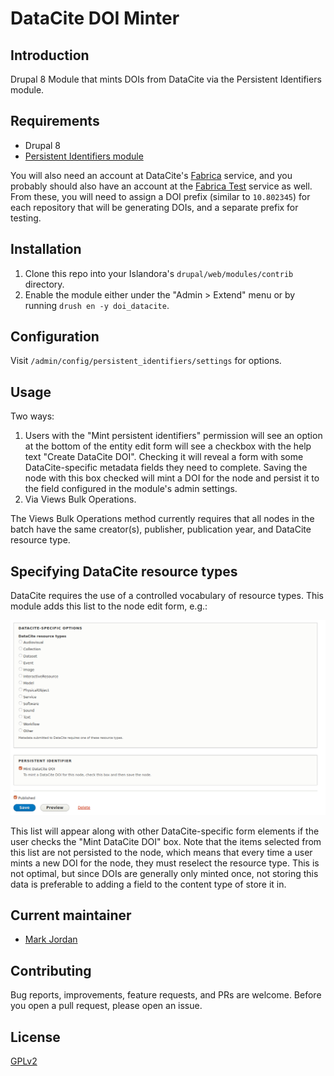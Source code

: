 # DataCite DOI Minter

## Introduction

Drupal 8 Module that mints DOIs from DataCite via the Persistent Identifiers module.

## Requirements

* Drupal 8
* [Persistent Identifiers module](https://github.com/mjordan/persistent_identifiers)

You will also need an account at DataCite's [Fabrica](https://doi.datacite.org) service, and you probably should also have an account at the [Fabrica Test](https://doi.test.datacite.org) service as well. From these, you will need to assign a DOI prefix (similar to `10.802345`) for each repository that will be generating DOIs, and a separate prefix for testing.

## Installation

1. Clone this repo into your Islandora's `drupal/web/modules/contrib` directory.
1. Enable the module either under the "Admin > Extend" menu or by running `drush en -y doi_datacite`.

## Configuration

Visit `/admin/config/persistent_identifiers/settings` for options.

## Usage

Two ways:

1. Users with the "Mint persistent identifiers" permission will see an option at the bottom of the entity edit form will see a checkbox with the help text "Create DataCite DOI". Checking it will reveal a form with some DataCite-specific metadata fields they need to complete. Saving the node with this box checked will mint a DOI for the node and persist it to the field configured in the module's admin settings.
1. Via Views Bulk Operations.

The Views Bulk Operations method currently requires that all nodes in the batch have the same creator(s), publisher, publication year, and DataCite resource type.

## Specifying DataCite resource types

DataCite requires the use of a controlled vocabulary of resource types. This module adds this list to the node edit form, e.g.:

![DataCite resource types](docs/images/datacite_resource_types.png)

This list will appear along with other DataCite-specific form elements if the user checks the "Mint DataCite DOI" box. Note that the items selected from this list are not persisted to the node, which means that every time a user mints a new DOI for the node, they must reselect the resource type. This is not optimal, but since DOIs are generally only minted once, not storing this data is preferable to adding a field to the content type of store it in.

## Current maintainer

* [Mark Jordan](https://github.com/mjordan)

## Contributing

Bug reports, improvements, feature requests, and PRs are welcome. Before you open a pull request, please open an issue.

## License

[GPLv2](http://www.gnu.org/licenses/gpl-2.0.txt)
